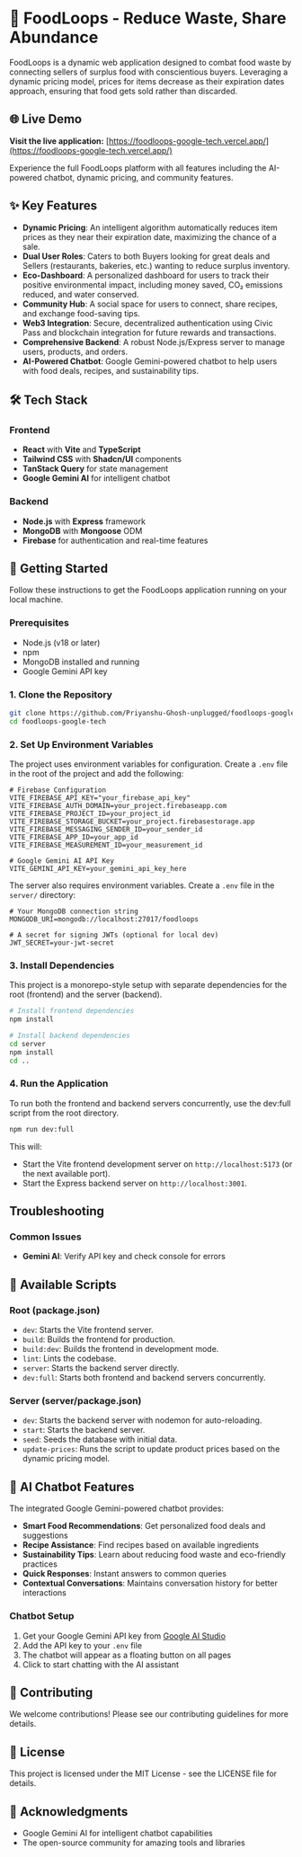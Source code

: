 # 🍔 FoodLoops - Reduce Waste, Share Abundance

FoodLoops is a dynamic web application designed to combat food waste by connecting sellers of surplus food with conscientious buyers. Leveraging a dynamic pricing model, prices for items decrease as their expiration dates approach, ensuring that food gets sold rather than discarded.

## 🌐 Live Demo

**Visit the live application:** [https://foodloops-google-tech.vercel.app/](https://foodloops-google-tech.vercel.app/)

Experience the full FoodLoops platform with all features including the AI-powered chatbot, dynamic pricing, and community features.

## ✨ Key Features

- **Dynamic Pricing**: An intelligent algorithm automatically reduces item prices as they near their expiration date, maximizing the chance of a sale.
- **Dual User Roles**: Caters to both Buyers looking for great deals and Sellers (restaurants, bakeries, etc.) wanting to reduce surplus inventory.
- **Eco-Dashboard**: A personalized dashboard for users to track their positive environmental impact, including money saved, CO₂ emissions reduced, and water conserved.
- **Community Hub**: A social space for users to connect, share recipes, and exchange food-saving tips.
- **Web3 Integration**: Secure, decentralized authentication using Civic Pass and blockchain integration for future rewards and transactions.
- **Comprehensive Backend**: A robust Node.js/Express server to manage users, products, and orders.
- **AI-Powered Chatbot**: Google Gemini-powered chatbot to help users with food deals, recipes, and sustainability tips.

## 🛠️ Tech Stack

### Frontend
- **React** with **Vite** and **TypeScript**
- **Tailwind CSS** with **Shadcn/UI** components
- **TanStack Query** for state management
- **Google Gemini AI** for intelligent chatbot

### Backend
- **Node.js** with **Express** framework
- **MongoDB** with **Mongoose** ODM
- **Firebase** for authentication and real-time features


## 🚀 Getting Started

Follow these instructions to get the FoodLoops application running on your local machine.

### Prerequisites

- Node.js (v18 or later)
- npm
- MongoDB installed and running
- Google Gemini API key

### 1. Clone the Repository

```bash
git clone https://github.com/Priyanshu-Ghosh-unplugged/foodloops-google-tech
cd foodloops-google-tech
```

### 2. Set Up Environment Variables

The project uses environment variables for configuration. Create a `.env` file in the root of the project and add the following:

```env
# Firebase Configuration
VITE_FIREBASE_API_KEY="your_firebase_api_key"
VITE_FIREBASE_AUTH_DOMAIN=your_project.firebaseapp.com
VITE_FIREBASE_PROJECT_ID=your_project_id
VITE_FIREBASE_STORAGE_BUCKET=your_project.firebasestorage.app
VITE_FIREBASE_MESSAGING_SENDER_ID=your_sender_id
VITE_FIREBASE_APP_ID=your_app_id
VITE_FIREBASE_MEASUREMENT_ID=your_measurement_id

# Google Gemini AI API Key
VITE_GEMINI_API_KEY=your_gemini_api_key_here

```

The server also requires environment variables. Create a `.env` file in the `server/` directory:

```env
# Your MongoDB connection string
MONGODB_URI=mongodb://localhost:27017/foodloops

# A secret for signing JWTs (optional for local dev)
JWT_SECRET=your-jwt-secret
```

### 3. Install Dependencies

This project is a monorepo-style setup with separate dependencies for the root (frontend) and the server (backend).

```bash
# Install frontend dependencies
npm install

# Install backend dependencies
cd server
npm install
cd ..
```

### 4. Run the Application

To run both the frontend and backend servers concurrently, use the dev:full script from the root directory.

```bash
npm run dev:full
```

This will:
- Start the Vite frontend development server on `http://localhost:5173` (or the next available port).
- Start the Express backend server on `http://localhost:3001`.


## Troubleshooting

### Common Issues

- **Gemini AI**: Verify API key and check console for errors


## 📜 Available Scripts

### Root (package.json)

- `dev`: Starts the Vite frontend server.
- `build`: Builds the frontend for production.
- `build:dev`: Builds the frontend in development mode.
- `lint`: Lints the codebase.
- `server`: Starts the backend server directly.
- `dev:full`: Starts both frontend and backend servers concurrently.

### Server (server/package.json)

- `dev`: Starts the backend server with nodemon for auto-reloading.
- `start`: Starts the backend server.
- `seed`: Seeds the database with initial data.
- `update-prices`: Runs the script to update product prices based on the dynamic pricing model.

## 🤖 AI Chatbot Features

The integrated Google Gemini-powered chatbot provides:

- **Smart Food Recommendations**: Get personalized food deals and suggestions
- **Recipe Assistance**: Find recipes based on available ingredients
- **Sustainability Tips**: Learn about reducing food waste and eco-friendly practices
- **Quick Responses**: Instant answers to common queries
- **Contextual Conversations**: Maintains conversation history for better interactions

### Chatbot Setup

1. Get your Google Gemini API key from [Google AI Studio](https://makersuite.google.com/app/apikey)
2. Add the API key to your `.env` file
3. The chatbot will appear as a floating button on all pages
4. Click to start chatting with the AI assistant

## 🌟 Contributing

We welcome contributions! Please see our contributing guidelines for more details.

## 📄 License

This project is licensed under the MIT License - see the LICENSE file for details.

## 🙏 Acknowledgments

- Google Gemini AI for intelligent chatbot capabilities
- The open-source community for amazing tools and libraries
